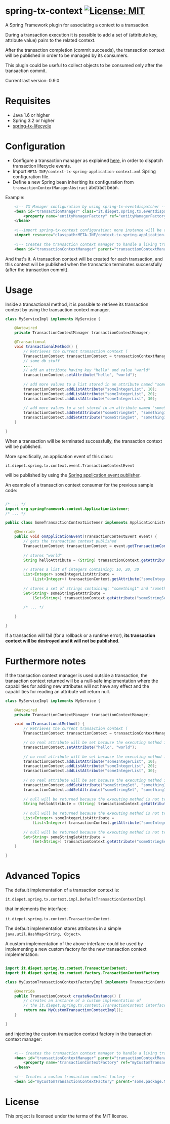 # spring-tx-context [![License: MIT](https://img.shields.io/badge/License-MIT-yellow.svg)](https://opensource.org/licenses/MIT)

A Spring Framework plugin for associating a context to a transaction.

During a transaction execution it is possible to add a set of (attribute key, attribute value) pairs to the related context.

After the transaction completion (commit succeeds), the transaction context will be published in order to be managed by its consumers.

This plugin could be useful to collect objects to be consumed only after the transaction commit.

Current last version: 0.9.0

# Requisites

* Java 1.6 or higher
* Spring 3.2 or higher
* [spring-tx-lifecycle](https://github.com/diepet/spring-tx-lifecycle)

# Configuration

* Configure a transaction manager as explained [here](https://github.com/diepet/spring-tx-eventdispatcher), in order to dispatch transaction lifecycle events.
* Import `META-INF/context-tx-spring-application-context.xml` Spring configuration file.
* Define a new Spring bean inheriting its configuration from `transactionContextManagerAbstract` abstract bean.

Example:

```xml
	<!-- TX Manager configuration by using spring-tx-eventdispatcher -->		
	<bean id="transactionManager" class="it.diepet.spring.tx.eventdispatcher.EventDispatcherJpaTransactionManager">
		<property name="entityManagerFactory" ref="entityManagerFactory"></property>
	</bean>
	
	<!--import spring-tx-context configuration: none instance will be created in the Spring context-->
	<import resource="classpath:META-INF/context-tx-spring-application-context.xml"/>
	
	<!-- Creates the transaction context manager to handle a living transaction context -->
	<bean id="transactionContextManager" parent="transactionContextManagerAbstract" />
```

And that's it. A transaction context will be created for each transaction, and this context will be published when the transaction terminates successfully (after the transaction commit).

# Usage

Inside a transactional method, it is possible to retrieve its transaction context by using the transaction context manager.

```Java
class MyServiceImpl implements MyService {

	@Autowired
	private TransactionContextManager transactionContextManager;

	@Transactional
	void transactionalMethod() { 
		// Retrieves the current transaction context (
		TransactionContext transactionContext = transactionContextManager.getTransactionContext();
		// some db stuff
		....
		// add an attribute having key "hello" and value "world"
		transactionContext.setAttribute("hello", "world");
		
		// add more values to a list stored in an attribute named "someIntegerList"
		transactionContext.addListAttribute("someIntegerList", 10);
		transactionContext.addListAttribute("someIntegerList", 20);
		transactionContext.addListAttribute("someIntegerList", 30);
		
		// add more values to a set stored in an attribute named "someStringSet"
		transactionContext.addSetAttribute("someStringSet", "something1");		
		transactionContext.addSetAttribute("someStringSet", "something1");	
	}

}
```

When a transaction will be terminated successfully, the transaction context will be published. 

More specifically, an application event of this class:

`it.diepet.spring.tx.context.event.TransactionContextEvent`

will be published by using the [Spring application event publisher](http://docs.spring.io/spring-framework/docs/current/javadoc-api/org/springframework/context/ApplicationEventPublisher.html).

An example of a transaction context consumer for the previous sample code:

```Java

/* ... */
import org.springframework.context.ApplicationListener;
/* ... */

public class SomeTransactionContextListener implements ApplicationListener<TransactionContextEvent> {

	@Override
	public void onApplicationEvent(TransactionContextEvent event) {
		// gets the transaction context published
		TransactionContext transactionContext = event.getTransactionContext();
		
		// stores "world"
		String helloAttribute = (String) transactionContext.getAttribute("hello"); 
		
		// stores a list of integers containing: 10, 20, 30
		List<Integer> someIntegerListAttribute = 
			(List<Integer>) transactionContext.getAttribute("someIntegerList");
		
		// stores a set of strings containing: "something1" and "something2"
		Set<String> someStringSetAttribute = 
			(Set<String>) transactionContext.getAttribute("someStringSet");
		
		/* ... */

	}

}

```

If a transaction will fail (for a rollback or a runtime error), **its transaction context will be destroyed and it will not be published**.

# Furthermore notes

If the transaction context manager is used outside a transaction, the transaction context returned will be a null-safe implementation where the capabilities for adding new attributes will not have any effect and the capabilities for reading an attribute will return null.

```Java
class MyServiceImpl implements MyService {

	@Autowired
	private TransactionContextManager transactionContextManager;

	void notTransactionalMethod() { 
		// Retrieves the current transaction context (
		TransactionContext transactionContext = transactionContextManager.getTransactionContext();

		// no real attribute will be set because the executing method is not transactional
		transactionContext.setAttribute("hello", "world");
		
		// no real attribute will be set because the executing method is not transactional
		transactionContext.addListAttribute("someIntegerList", 10);
		transactionContext.addListAttribute("someIntegerList", 20);
		transactionContext.addListAttribute("someIntegerList", 30);
		
		// no real attribute will be set because the executing method is not transactional
		transactionContext.addSetAttribute("someStringSet", "something1");		
		transactionContext.addSetAttribute("someStringSet", "something1");	
		
		// null will be returned because the executing method is not transactional
		String helloAttribute = (String) transactionContext.getAttribute("hello"); 
		
		// null will be returned because the executing method is not transactional
		List<Integer> someIntegerListAttribute = 
			(List<Integer>) transactionContext.getAttribute("someIntegerList");
		
		// null will be returned because the executing method is not transactional
		Set<String> someStringSetAttribute = 
			(Set<String>) transactionContext.getAttribute("someStringSet");
	}

}
```

# Advanced Topics

The default implementation of a transaction context is:

`it.diepet.spring.tx.context.impl.DefaultTransactionContextImpl`

that implements the interface:

`it.diepet.spring.tx.context.TransactionContext`.

The default implementation stores attributes in a simple `java.util.HashMap<String, Object>`.

A custom implementation of the above interface could be used by implementing a new custom factory for the new transaction context implementation:

```Java

import it.diepet.spring.tx.context.TransactionContext;
import it.diepet.spring.tx.context.factory.TransactionContextFactory

class MyCustomTransactionContextFactoryImpl implements TransactionContextFactory {

	@Override
	public TransactionContext createNewInstance() {
		// creates an instance of a custom implementation of 
		// the it.diepet.spring.tx.context.TransactionContext interface
		return new MyCustomTransactionContextImpl();
	}

}
```

and injecting the custom transaction context factory in the transaction context manager:

```xml
	
	<!-- Creates the transaction context manager to handle a living transaction context -->
	<bean id="transactionContextManager" parent="transactionContextManagerAbstract">
		<property name="transactionContextFactory" ref="myCustomTransactionContextFactory" />
	</bean>
	
	<!-- Creates a custom transaction context factory -->
	<bean id="myCustomTransactionContextFactory" parent="some.package.MyCustomTransactionContextFactoryImpl" />
```
# License

This project is licensed under the terms of the MIT license.
